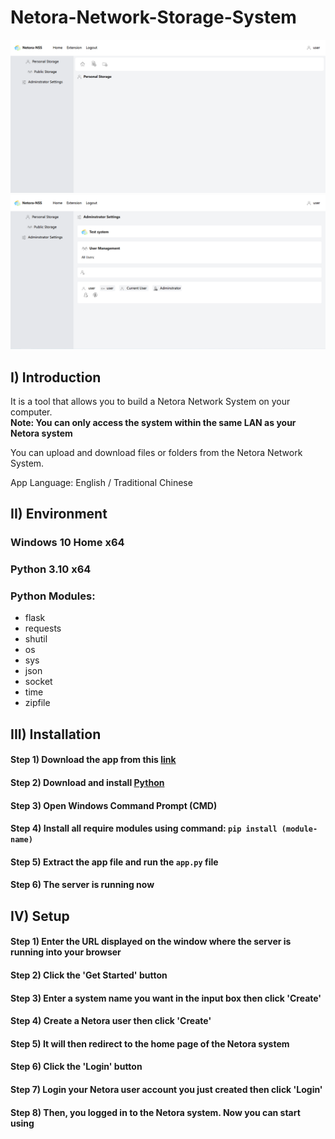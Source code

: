 # Netora-Network-Storage-System

![preview.png](https://raw.githubusercontent.com/JacksonLinQAQ/Netora-Network-Storage-System/main/preview.png)
![preview2.png](https://raw.githubusercontent.com/JacksonLinQAQ/Netora-Network-Storage-System/main/preview2.png)

## I) Introduction

It is a tool that allows you to build a Netora Network System on your computer.</br>
__Note: You can only access the system within the same LAN as your Netora system__</br>

You can upload and download files or folders from the Netora Network System.</br>

App Language: English / Traditional Chinese

## II) Environment

### Windows 10 Home x64
### Python 3.10 x64
### Python Modules:
- flask
- requests
- shutil
- os
- sys
- json
- socket
- time
- zipfile

## III) Installation

#### Step 1) Download the app from this [link](https://github.com/JacksonLinQAQ/Netora-Network-Storage-System/blob/main/Netora%20NSS%20-%20Network%20Storage%20System.zip?raw=true)

#### Step 2) Download and install [Python](https://www.python.org/)

#### Step 3) Open Windows Command Prompt (CMD)

#### Step 4) Install all require modules using command: ```pip install (module-name)```

#### Step 5) Extract the app file and run the ```app.py``` file

#### Step 6) The server is running now

## IV) Setup

#### Step 1) Enter the URL displayed on the window where the server is running into your browser

#### Step 2) Click the 'Get Started' button

#### Step 3) Enter a system name you want in the input box then click 'Create'

#### Step 4) Create a Netora user then click 'Create'

#### Step 5) It will then redirect to the home page of the Netora system

#### Step 6) Click the 'Login' button

#### Step 7) Login your Netora user account you just created then click 'Login'

#### Step 8) Then, you logged in to the Netora system. Now you can start using
